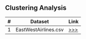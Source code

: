 ## Clustering Analysis

| # | Dataset               | Link                                                                    |
|---|-----------------------|-------------------------------------------------------------------------|
| 1 | EastWestAirlines.csv  | [>>>](https://roshinalex.github.io/Assignments/ClusteringAnalysis/ewa)  |